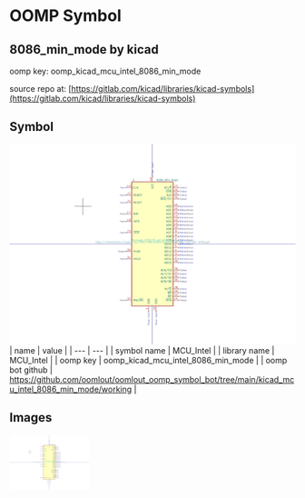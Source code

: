 # OOMP Symbol  
## 8086_min_mode  by kicad  
  
oomp key: oomp_kicad_mcu_intel_8086_min_mode  
  
source repo at: [https://gitlab.com/kicad/libraries/kicad-symbols](https://gitlab.com/kicad/libraries/kicad-symbols)  
## Symbol  
  
[![working.png](working_600.png)](working.png)  
| name | value | 
| --- | --- | 
| symbol name | MCU_Intel | 
| library name | MCU_Intel | 
| oomp key | oomp_kicad_mcu_intel_8086_min_mode | 
| oomp bot github | https://github.com/oomlout/oomlout_oomp_symbol_bot/tree/main/kicad_mcu_intel_8086_min_mode/working | 
## Images  
  
[![working.png](working_140.png)](working.png)  
